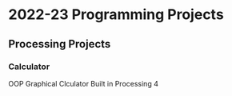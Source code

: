 # 2022-23 Programming Projects

## Processing Projects

### Calculator
OOP Graphical Clculator Built in Processing 4
